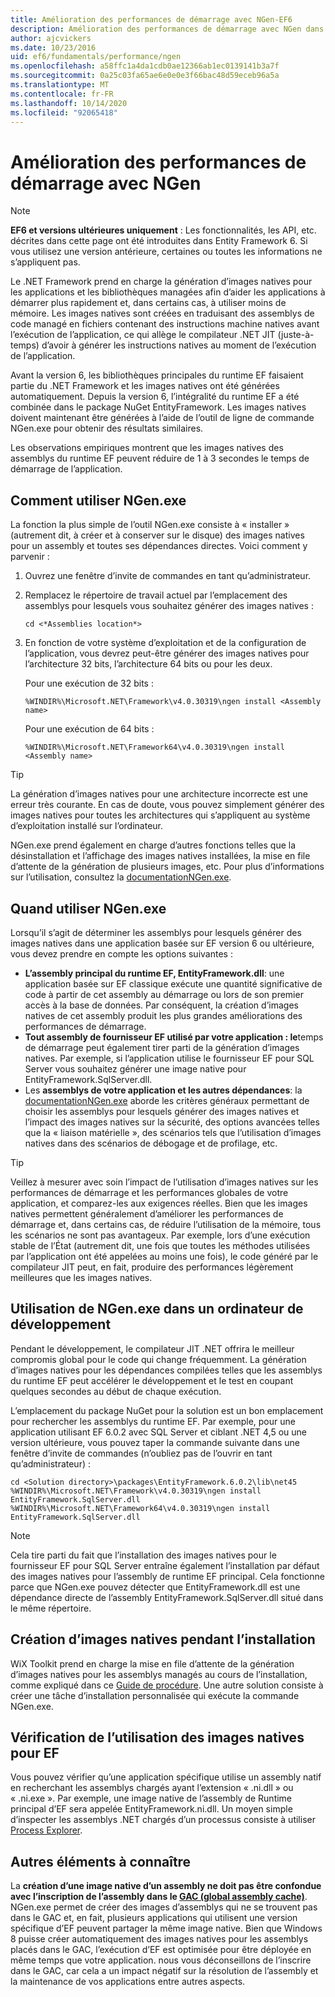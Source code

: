 ```yaml
---
title: Amélioration des performances de démarrage avec NGen-EF6
description: Amélioration des performances de démarrage avec NGen dans Entity Framework 6
author: ajcvickers
ms.date: 10/23/2016
uid: ef6/fundamentals/performance/ngen
ms.openlocfilehash: a58ffc1a4da1cdb0ae12366ab1ec0139141b3a7f
ms.sourcegitcommit: 0a25c03fa65ae6e0e0e3f66bac48d59eceb96a5a
ms.translationtype: MT
ms.contentlocale: fr-FR
ms.lasthandoff: 10/14/2020
ms.locfileid: "92065418"
---
```

# <a name="improving-startup-performance-with-ngen"></a>Amélioration des performances de démarrage avec NGen
> [!NOTE]
> **EF6 et versions ultérieures uniquement** : Les fonctionnalités, les API, etc. décrites dans cette page ont été introduites dans Entity Framework 6. Si vous utilisez une version antérieure, certaines ou toutes les informations ne s’appliquent pas.  

Le .NET Framework prend en charge la génération d’images natives pour les applications et les bibliothèques managées afin d’aider les applications à démarrer plus rapidement et, dans certains cas, à utiliser moins de mémoire. Les images natives sont créées en traduisant des assemblys de code managé en fichiers contenant des instructions machine natives avant l’exécution de l’application, ce qui allège le compilateur .NET JIT (juste-à-temps) d’avoir à générer les instructions natives au moment de l’exécution de l’application.  

Avant la version 6, les bibliothèques principales du runtime EF faisaient partie du .NET Framework et les images natives ont été générées automatiquement. Depuis la version 6, l’intégralité du runtime EF a été combinée dans le package NuGet EntityFramework. Les images natives doivent maintenant être générées à l’aide de l’outil de ligne de commande NGen.exe pour obtenir des résultats similaires.  

Les observations empiriques montrent que les images natives des assemblys du runtime EF peuvent réduire de 1 à 3 secondes le temps de démarrage de l’application.  

## <a name="how-to-use-ngenexe"></a>Comment utiliser NGen.exe  

La fonction la plus simple de l’outil NGen.exe consiste à « installer » (autrement dit, à créer et à conserver sur le disque) des images natives pour un assembly et toutes ses dépendances directes. Voici comment y parvenir :  

1. Ouvrez une fenêtre d’invite de commandes en tant qu’administrateur.
2. Remplacez le répertoire de travail actuel par l’emplacement des assemblys pour lesquels vous souhaitez générer des images natives :

   ``` console
   cd <*Assemblies location*>  
   ```

3. En fonction de votre système d’exploitation et de la configuration de l’application, vous devrez peut-être générer des images natives pour l’architecture 32 bits, l’architecture 64 bits ou pour les deux.

   Pour une exécution de 32 bits :

   ``` console
   %WINDIR%\Microsoft.NET\Framework\v4.0.30319\ngen install <Assembly name>  
   ```

   Pour une exécution de 64 bits :
  
   ``` console
   %WINDIR%\Microsoft.NET\Framework64\v4.0.30319\ngen install <Assembly name>  
   ```

> [!TIP]
> La génération d’images natives pour une architecture incorrecte est une erreur très courante. En cas de doute, vous pouvez simplement générer des images natives pour toutes les architectures qui s’appliquent au système d’exploitation installé sur l’ordinateur.  

NGen.exe prend également en charge d’autres fonctions telles que la désinstallation et l’affichage des images natives installées, la mise en file d’attente de la génération de plusieurs images, etc. Pour plus d’informations sur l’utilisation, consultez la [ documentationNGen.exe](https://msdn.microsoft.com/library/6t9t5wcf.aspx).  

## <a name="when-to-use-ngenexe"></a>Quand utiliser NGen.exe  

Lorsqu’il s’agit de déterminer les assemblys pour lesquels générer des images natives dans une application basée sur EF version 6 ou ultérieure, vous devez prendre en compte les options suivantes :  

- **L’assembly principal du runtime EF, EntityFramework.dll**: une application basée sur EF classique exécute une quantité significative de code à partir de cet assembly au démarrage ou lors de son premier accès à la base de données. Par conséquent, la création d’images natives de cet assembly produit les plus grandes améliorations des performances de démarrage.  
- **Tout assembly de fournisseur EF utilisé par votre application : le**temps de démarrage peut également tirer parti de la génération d’images natives. Par exemple, si l’application utilise le fournisseur EF pour SQL Server vous souhaitez générer une image native pour EntityFramework.SqlServer.dll.  
- Les **assemblys de votre application et les autres dépendances**: la [documentationNGen.exe](https://msdn.microsoft.com/library/6t9t5wcf.aspx) aborde les critères généraux permettant de choisir les assemblys pour lesquels générer des images natives et l’impact des images natives sur la sécurité, des options avancées telles que la « liaison matérielle », des scénarios tels que l’utilisation d’images natives dans des scénarios de débogage et de profilage, etc.  

> [!TIP]
> Veillez à mesurer avec soin l’impact de l’utilisation d’images natives sur les performances de démarrage et les performances globales de votre application, et comparez-les aux exigences réelles. Bien que les images natives permettent généralement d’améliorer les performances de démarrage et, dans certains cas, de réduire l’utilisation de la mémoire, tous les scénarios ne sont pas avantageux. Par exemple, lors d’une exécution stable de l’État (autrement dit, une fois que toutes les méthodes utilisées par l’application ont été appelées au moins une fois), le code généré par le compilateur JIT peut, en fait, produire des performances légèrement meilleures que les images natives.  

## <a name="using-ngenexe-in-a-development-machine"></a>Utilisation de NGen.exe dans un ordinateur de développement  

Pendant le développement, le compilateur JIT .NET offrira le meilleur compromis global pour le code qui change fréquemment. La génération d’images natives pour les dépendances compilées telles que les assemblys du runtime EF peut accélérer le développement et le test en coupant quelques secondes au début de chaque exécution.  

L’emplacement du package NuGet pour la solution est un bon emplacement pour rechercher les assemblys du runtime EF. Par exemple, pour une application utilisant EF 6.0.2 avec SQL Server et ciblant .NET 4,5 ou une version ultérieure, vous pouvez taper la commande suivante dans une fenêtre d’invite de commandes (n’oubliez pas de l’ouvrir en tant qu’administrateur) :  

```console
cd <Solution directory>\packages\EntityFramework.6.0.2\lib\net45
%WINDIR%\Microsoft.NET\Framework\v4.0.30319\ngen install EntityFramework.SqlServer.dll
%WINDIR%\Microsoft.NET\Framework64\v4.0.30319\ngen install EntityFramework.SqlServer.dll
```  

> [!NOTE]
> Cela tire parti du fait que l’installation des images natives pour le fournisseur EF pour SQL Server entraîne également l’installation par défaut des images natives pour l’assembly de runtime EF principal. Cela fonctionne parce que NGen.exe pouvez détecter que EntityFramework.dll est une dépendance directe de l’assembly EntityFramework.SqlServer.dll situé dans le même répertoire.  

## <a name="creating-native-images-during-setup"></a>Création d’images natives pendant l’installation  

WiX Toolkit prend en charge la mise en file d’attente de la génération d’images natives pour les assemblys managés au cours de l’installation, comme expliqué dans ce [Guide de procédure](https://wixtoolset.org/documentation/manual/v3/howtos/files_and_registry/ngen_managed_assemblies.html). Une autre solution consiste à créer une tâche d’installation personnalisée qui exécute la commande NGen.exe.  

## <a name="verifying-that-native-images-are-being-used-for-ef"></a>Vérification de l’utilisation des images natives pour EF  

Vous pouvez vérifier qu’une application spécifique utilise un assembly natif en recherchant les assemblys chargés ayant l’extension « .ni.dll » ou « .ni.exe ». Par exemple, une image native de l’assembly de Runtime principal d’EF sera appelée EntityFramework.ni.dll. Un moyen simple d’inspecter les assemblys .NET chargés d’un processus consiste à utiliser [Process Explorer](https://technet.microsoft.com/sysinternals/bb896653).  

## <a name="other-things-to-be-aware-of"></a>Autres éléments à connaître  

La **création d’une image native d’un assembly ne doit pas être confondue avec l’inscription de l’assembly dans le [GAC (global assembly cache)](https://msdn.microsoft.com/library/yf1d93sz.aspx)**. NGen.exe permet de créer des images d’assemblys qui ne se trouvent pas dans le GAC et, en fait, plusieurs applications qui utilisent une version spécifique d’EF peuvent partager la même image native. Bien que Windows 8 puisse créer automatiquement des images natives pour les assemblys placés dans le GAC, l’exécution d’EF est optimisée pour être déployée en même temps que votre application. nous vous déconseillons de l’inscrire dans le GAC, car cela a un impact négatif sur la résolution de l’assembly et la maintenance de vos applications entre autres aspects.  
